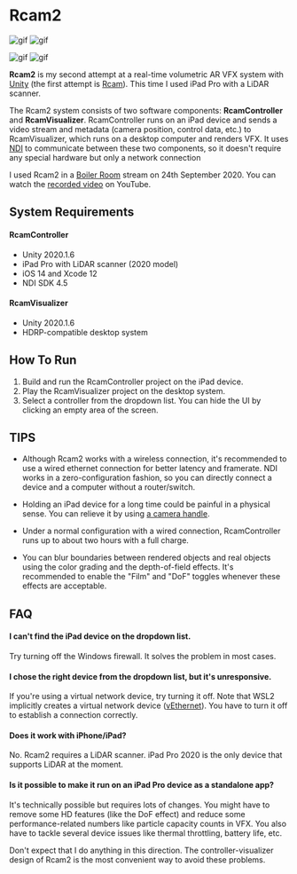 Rcam2
=====

![gif](https://i.imgur.com/vdjkRG1.gif)
![gif](https://i.imgur.com/zUxXjbz.gif)

![gif](https://i.imgur.com/sqCRth4.gif)
![gif](https://i.imgur.com/t7tEp61.gif)

**Rcam2** is my second attempt at a real-time volumetric AR VFX system with
[Unity] (the first attempt is [Rcam]). This time I used iPad Pro with a LiDAR
scanner.

[Unity]: https://unity.com/
[Rcam]: https://github.com/keijiro/Rcam

The Rcam2 system consists of two software components: **RcamController** and
**RcamVisualizer**. RcamController runs on an iPad device and sends a video
stream and metadata (camera position, control data, etc.) to RcamVisualizer,
which runs on a desktop computer and renders VFX. It uses [NDI] to communicate
between these two components, so it doesn't require any special hardware but
only a network connection

[NDI]: https://www.ndi.tv/

I used Rcam2 in a [Boiler Room] stream on 24th September 2020. You can watch
the [recorded video] on YouTube.

[Boiler Room]: https://boilerroom.tv/
[recorded video]: https://youtu.be/ANVNNxid2to

System Requirements
-------------------

#### RcamController

- Unity 2020.1.6
- iPad Pro with LiDAR scanner (2020 model)
- iOS 14 and Xcode 12
- NDI SDK 4.5

#### RcamVisualizer

- Unity 2020.1.6
- HDRP-compatible desktop system

How To Run
----------

1. Build and run the RcamController project on the iPad device.
1. Play the RcamVisualizer project on the desktop system.
1. Select a controller from the dropdown list. You can hide the UI by clicking
   an empty area of the screen.

TIPS
----

- Although Rcam2 works with a wireless connection, it's recommended to use a
  wired ethernet connection for better latency and framerate. NDI works in a
  zero-configuration fashion, so you can directly connect a device and a
  computer without a router/switch.

- Holding an iPad device for a long time could be painful in a physical sense.
  You can relieve it by using [a camera handle].

[a camera handle]: https://twitter.com/_kzr/status/1309726929310765056

- Under a normal configuration with a wired connection, RcamController runs up
  to about two hours with a full charge.

- You can blur boundaries between rendered objects and real objects using the
  color grading and the depth-of-field effects. It's recommended to enable the
  "Film" and "DoF" toggles whenever these effects are acceptable.

FAQ
---

#### I can't find the iPad device on the dropdown list.

Try turning off the Windows firewall. It solves the problem in most cases.

#### I chose the right device from the dropdown list, but it's unresponsive.

If you're using a virtual network device, try turning it off. Note that WSL2
implicitly creates a virtual network device ([vEthernet]). You have to turn it
off to establish a connection correctly.

[vEthernet]: https://twitter.com/_kzr/status/1301722460421644289

#### Does it work with iPhone/iPad?

No. Rcam2 requires a LiDAR scanner. iPad Pro 2020 is the only device that
supports LiDAR at the moment.

#### Is it possible to make it run on an iPad Pro device as a standalone app?

It's technically possible but requires lots of changes. You might have to
remove some HD features (like the DoF effect) and reduce some
performance-related numbers like particle capacity counts in VFX.
You also have to tackle several device issues like thermal throttling,
battery life, etc.

Don't expect that I do anything in this direction. The controller-visualizer
design of Rcam2 is the most convenient way to avoid these problems.

<!--4567890123456789012345678901234567890123456789012345678901234567890123456-->
